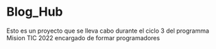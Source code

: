 # Blog_Hub

Esto es un proyecto que se lleva cabo durante el ciclo 3 del programma Mision TIC 2022  encargado de formar programadores  